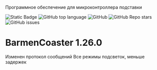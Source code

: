 Программное обеспечение для микроконтроллера подставки

![Static Badge](https://img.shields.io/badge/USKUdev-avtobarmen_coaster-avtobarmen_coaster)
![GitHub top language](https://img.shields.io/github/languages/top/USKUdev/avtobarmen_coaster)
![GitHub](https://img.shields.io/github/license/USKUdev/avtobarmen_coaster)
![GitHub Repo stars](https://img.shields.io/github/stars/USKUdev/avtobarmen_coaster)
![GitHub issues](https://img.shields.io/github/issues/USKUdev/avtobarmen_coaster)

# BarmenCoaster 1.26.0
Изменен протокол сообщений
Все режимы подсветок, меньше задержек
